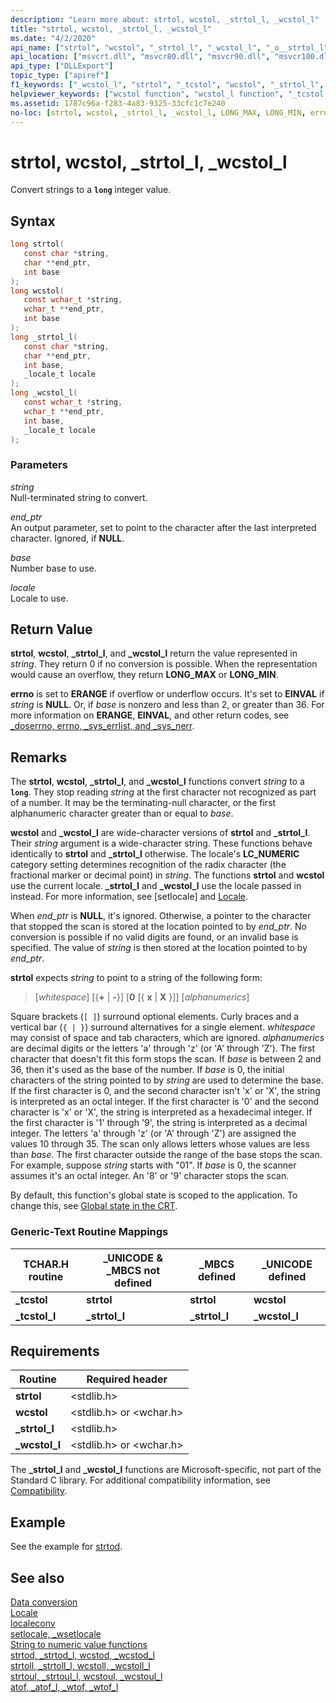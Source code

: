 ```yaml
---
description: "Learn more about: strtol, wcstol, _strtol_l, _wcstol_l"
title: "strtol, wcstol, _strtol_l, _wcstol_l"
ms.date: "4/2/2020"
api_name: ["strtol", "wcstol", "_strtol_l", "_wcstol_l", "_o__strtol_l", "_o__wcstol_l", "_o_strtol", "_o_wcstol"]
api_location: ["msvcrt.dll", "msvcr80.dll", "msvcr90.dll", "msvcr100.dll", "msvcr100_clr0400.dll", "msvcr110.dll", "msvcr110_clr0400.dll", "msvcr120.dll", "msvcr120_clr0400.dll", "ucrtbase.dll", "api-ms-win-crt-convert-l1-1-0.dll", "api-ms-win-crt-private-l1-1-0.dll"]
api_type: ["DLLExport"]
topic_type: ["apiref"]
f1_keywords: ["_wcstol_l", "strtol", "_tcstol", "wcstol", "_strtol_l", "_tcstol_l"]
helpviewer_keywords: ["wcstol function", "wcstol_l function", "_tcstol function", "string conversion, to integers", "tcstol function", "strtol_l function", "_wcstol_l function", "_strtol_l function", "strtol function"]
ms.assetid: 1787c96a-f283-4a83-9325-33cfc1c7e240
no-loc: [strtol, wcstol, _strtol_l, _wcstol_l, LONG_MAX, LONG_MIN, errno, ERANGE, EINVAL, LC_NUMERIC, _tcstol, _tcstol_l, localeconv, setlocale, _wsetlocale, strtod, _strtod_l, wcstod, _wcstod_l, strtoll, _strtoll_l, wcstoll, _wcstoll_l, strtoul, _strtoul_l, wcstoul, _wcstoul_l, atof, _atof_l, _wtof, _wtof_l]
---
```

# strtol, wcstol, _strtol_l, _wcstol_l

Convert strings to a **`long`** integer value.

## Syntax

```C
long strtol(
   const char *string,
   char **end_ptr,
   int base
);
long wcstol(
   const wchar_t *string,
   wchar_t **end_ptr,
   int base
);
long _strtol_l(
   const char *string,
   char **end_ptr,
   int base,
   _locale_t locale
);
long _wcstol_l(
   const wchar_t *string,
   wchar_t **end_ptr,
   int base,
   _locale_t locale
);
```

### Parameters

*string*\
Null-terminated string to convert.

*end_ptr*\
An output parameter, set to point to the character after the last interpreted character. Ignored, if **NULL**.

*base*\
Number base to use.

*locale*\
Locale to use.

## Return Value

**strtol**, **wcstol**, **_strtol_l**, and **_wcstol_l** return the value represented in *string*. They return 0 if no conversion is possible. When the representation would cause an overflow, they return **LONG_MAX** or **LONG_MIN**.

**errno** is set to **ERANGE** if overflow or underflow occurs. It's set to **EINVAL** if *string* is **NULL**. Or, if *base* is nonzero and less than 2, or greater than 36. For more information on **ERANGE**, **EINVAL**, and other return codes, see [_doserrno, errno, _sys_errlist, and _sys_nerr](../../c-runtime-library/errno-doserrno-sys-errlist-and-sys-nerr.md).

## Remarks

The **strtol**, **wcstol**, **_strtol_l**, and **_wcstol_l** functions convert *string* to a **`long`**. They stop reading *string* at the first character not recognized as part of a number. It may be the terminating-null character, or the first alphanumeric character greater than or equal to *base*.

**wcstol** and **_wcstol_l** are wide-character versions of **strtol** and **_strtol_l**. Their *string* argument is a wide-character string. These functions behave identically to **strtol** and **_strtol_l** otherwise. The locale's **LC_NUMERIC** category setting determines recognition of the radix character (the fractional marker or decimal point) in *string*. The functions **strtol** and **wcstol** use the current locale. **_strtol_l** and **_wcstol_l** use the locale passed in instead. For more information, see [setlocale] and [Locale](../../c-runtime-library/locale.md).

When *end_ptr* is **NULL**, it's ignored. Otherwise, a pointer to the character that stopped the scan is stored at the location pointed to by *end_ptr*. No conversion is possible if no valid digits are found, or an invalid base is specified. The value of *string* is then stored at the location pointed to by *end_ptr*.

**strtol** expects *string* to point to a string of the following form:

> [*whitespace*] [{**+** &#124; **-**}] [**0** [{ **x** &#124; **X** }]] [*alphanumerics*]

Square brackets (`[ ]`) surround optional elements. Curly braces and a vertical bar (`{ | }`) surround alternatives for a single element. *whitespace* may consist of space and tab characters, which are ignored. *alphanumerics* are decimal digits or the letters 'a' through 'z' (or 'A' through 'Z'). The first character that doesn't fit this form stops the scan. If *base* is between 2 and 36, then it's used as the base of the number. If *base* is 0, the initial characters of the string pointed to by *string* are used to determine the base. If the first character is 0, and the second character isn't 'x' or 'X', the string is interpreted as an octal integer. If the first character is '0' and the second character is 'x' or 'X', the string is interpreted as a hexadecimal integer. If the first character is '1' through '9', the string is interpreted as a decimal integer. The letters 'a' through 'z' (or 'A' through 'Z') are assigned the values 10 through 35. The scan only allows letters whose values are less than *base*. The first character outside the range of the base stops the scan. For example, suppose *string* starts with "01". If *base* is 0, the scanner assumes it's an octal integer. An '8' or '9' character stops the scan.

By default, this function's global state is scoped to the application. To change this, see [Global state in the CRT](../global-state.md).

### Generic-Text Routine Mappings

|TCHAR.H routine|_UNICODE & _MBCS not defined|_MBCS defined|_UNICODE defined|
|---------------------|------------------------------------|--------------------|-----------------------|
|**_tcstol**|**strtol**|**strtol**|**wcstol**|
|**_tcstol_l**|**_strtol_l**|**_strtol_l**|**_wcstol_l**|

## Requirements

|Routine|Required header|
|-------------|---------------------|
|**strtol**|\<stdlib.h>|
|**wcstol**|\<stdlib.h> or \<wchar.h>|
|**_strtol_l**|\<stdlib.h>|
|**_wcstol_l**|\<stdlib.h> or \<wchar.h>|

The **_strtol_l** and **_wcstol_l** functions are Microsoft-specific, not part of the Standard C library. For additional compatibility information, see [Compatibility](../compatibility.md).

## Example

See the example for [strtod](strtod-strtod-l-wcstod-wcstod-l.md).

## See also

[Data conversion](../data-conversion.md)\
[Locale](../locale.md)\
[localeconv](localeconv.md)\
[setlocale, _wsetlocale](setlocale-wsetlocale.md)\
[String to numeric value functions](../string-to-numeric-value-functions.md)\
[strtod, _strtod_l, wcstod, _wcstod_l](strtod-strtod-l-wcstod-wcstod-l.md)\
[strtoll, _strtoll_l, wcstoll, _wcstoll_l](strtoll-strtoll-l-wcstoll-wcstoll-l.md)\
[strtoul, _strtoul_l, wcstoul, _wcstoul_l](strtoul-strtoul-l-wcstoul-wcstoul-l.md)\
[atof, _atof_l, _wtof, _wtof_l](atof-atof-l-wtof-wtof-l.md)
